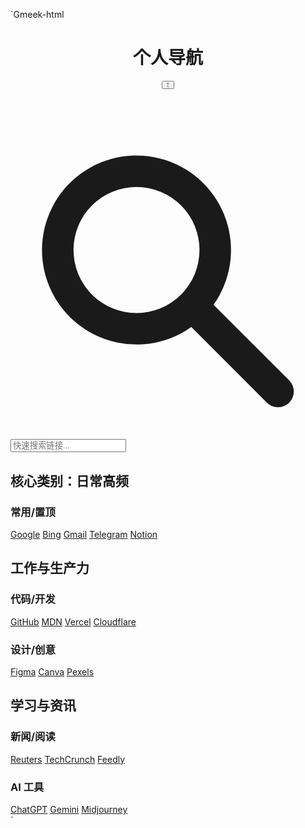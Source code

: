 `Gmeek-html
<!DOCTYPE html>
<html lang="zh-CN" class="light">
<head>
    <meta charset="UTF-8">
    <meta name="viewport" content="width=device-width, initial-scale=1.0">
    <title>个人导航链接</title>
    <script src="https://cdn.tailwindcss.com"></script>
    <link rel="preconnect" href="https://fonts.googleapis.com">
    <link rel="preconnect" href="https://fonts.gstatic.com" crossorigin>
    <link href="https://fonts.googleapis.com/css2?family=Inter:wght@400;500;600;700&display=swap" rel="stylesheet">
    <style>
        body { font-family: 'Inter', sans-serif; }
        ::-webkit-scrollbar { width: 8px; }
        ::-webkit-scrollbar-track { background: #f1f5f9; }
        .dark ::-webkit-scrollbar-track { background: #1e293b; }
        ::-webkit-scrollbar-thumb { background: #94a3b8; border-radius: 4px; }
        .dark ::-webkit-scrollbar-thumb { background: #475569; }
        ::-webkit-scrollbar-thumb:hover { background: #475569; }
        .dark ::-webkit-scrollbar-thumb:hover { background: #94a3b8; }
        #no-results { display: none; }
    </style>
</head>
<body class="bg-slate-100 dark:bg-slate-900 text-slate-800 dark:text-slate-200 transition-colors duration-300">
    <div class="max-w-7xl mx-auto p-4 sm:p-6 lg:p-8">
        <header class="flex justify-between items-center mb-8">
            <h1 class="text-3xl font-bold text-slate-900 dark:text-white">个人导航</h1>
            <button id="theme-toggle" class="p-2 rounded-full hover:bg-slate-200 dark:hover:bg-slate-700">
                <svg id="theme-icon-sun" class="h-6 w-6" fill="none" viewBox="0 0 24 24" stroke="currentColor"><path stroke-linecap="round" stroke-linejoin="round" stroke-width="2" d="M12 3v1m0 16v1m9-9h-1M4 12H3m15.364 6.364l-.707-.707M6.343 6.343l-.707-.707m12.728 0l-.707.707M6.343 17.657l-.707.707M12 12a5 5 0 100-10 5 5 0 000 10z"></path></svg>
                <svg id="theme-icon-moon" class="h-6 w-6 hidden" fill="none" viewBox="0 0 24 24" stroke="currentColor"><path stroke-linecap="round" stroke-linejoin="round" stroke-width="2" d="M20.354 15.354A9 9 0 018.646 3.646 9.003 9.003 0 0012 21a9.003 9.003 0 008.354-5.646z"></path></svg>
            </button>
        </header>
        <div class="mb-8">
            <div class="relative">
                <div class="absolute inset-y-0 left-0 pl-3 flex items-center pointer-events-none">
                    <svg class="h-5 w-5 text-slate-400" xmlns="http://www.w3.org/2000/svg" viewBox="0 0 20 20" fill="currentColor"><path fill-rule="evenodd" d="M8 4a4 4 0 100 8 4 4 0 000-8zM2 8a6 6 0 1110.89 3.476l4.817 4.817a1 1 0 01-1.414 1.414l-4.816-4.816A6 6 0 012 8z" clip-rule="evenodd" /></svg>
                </div>
                <input type="search" id="search-input" placeholder="快速搜索链接..." class="block w-full pl-10 pr-3 py-2 border border-slate-300 rounded-md bg-white dark:bg-slate-800 dark:border-slate-600 placeholder-slate-400 focus:outline-none focus:ring-1 focus:ring-blue-500 sm:text-sm">
            </div>
        </div>
        <main id="link-grid" class="grid grid-cols-1 md:grid-cols-2 lg:grid-cols-3 gap-6">
            <div class="category-card bg-white dark:bg-slate-800 rounded-lg shadow-md p-6">
                <h2 class="font-bold text-xl mb-4 text-slate-900 dark:text-white">核心类别：日常高频</h2>
                <div class="space-y-4">
                    <div>
                        <h3 class="font-semibold text-slate-600 dark:text-slate-400 mb-2">常用/置顶</h3>
                        <div class="flex flex-wrap gap-2">
                            <a href="https://www.google.com" target="_blank" class="link-item bg-slate-100 hover:bg-slate-200 dark:bg-slate-700 dark:hover:bg-slate-600 text-sm font-medium py-1 px-3 rounded-full">Google</a>
                            <a href="https://www.bing.com" target="_blank" class="link-item bg-slate-100 hover:bg-slate-200 dark:bg-slate-700 dark:hover:bg-slate-600 text-sm font-medium py-1 px-3 rounded-full">Bing</a>
                            <a href="https://mail.google.com" target="_blank" class="link-item bg-slate-100 hover:bg-slate-200 dark:bg-slate-700 dark:hover:bg-slate-600 text-sm font-medium py-1 px-3 rounded-full">Gmail</a>
                            <a href="https://web.telegram.org" target="_blank" class="link-item bg-slate-100 hover:bg-slate-200 dark:bg-slate-700 dark:hover:bg-slate-600 text-sm font-medium py-1 px-3 rounded-full">Telegram</a>
                            <a href="https://www.notion.so" target="_blank" class="link-item bg-slate-100 hover:bg-slate-200 dark:bg-slate-700 dark:hover:bg-slate-600 text-sm font-medium py-1 px-3 rounded-full">Notion</a>
                        </div>
                    </div>
                </div>
            </div>
            <div class="category-card bg-white dark:bg-slate-800 rounded-lg shadow-md p-6">
                <h2 class="font-bold text-xl mb-4 text-slate-900 dark:text-white">工作与生产力</h2>
                <div class="space-y-4">
                    <div>
                        <h3 class="font-semibold text-slate-600 dark:text-slate-400 mb-2">代码/开发</h3>
                        <div class="flex flex-wrap gap-2">
                            <a href="https://github.com" target="_blank" class="link-item bg-slate-100 hover:bg-slate-200 dark:bg-slate-700 dark:hover:bg-slate-600 text-sm font-medium py-1 px-3 rounded-full">GitHub</a>
                            <a href="https://developer.mozilla.org" target="_blank" class="link-item bg-slate-100 hover:bg-slate-200 dark:bg-slate-700 dark:hover:bg-slate-600 text-sm font-medium py-1 px-3 rounded-full">MDN</a>
                            <a href="https://vercel.com" target="_blank" class="link-item bg-slate-100 hover:bg-slate-200 dark:bg-slate-700 dark:hover:bg-slate-600 text-sm font-medium py-1 px-3 rounded-full">Vercel</a>
                            <a href="https://www.cloudflare.com" target="_blank" class="link-item bg-slate-100 hover:bg-slate-200 dark:bg-slate-700 dark:hover:bg-slate-600 text-sm font-medium py-1 px-3 rounded-full">Cloudflare</a>
                        </div>
                    </div>
                     <div>
                        <h3 class="font-semibold text-slate-600 dark:text-slate-400 mb-2">设计/创意</h3>
                        <div class="flex flex-wrap gap-2">
                            <a href="https://www.figma.com" target="_blank" class="link-item bg-slate-100 hover:bg-slate-200 dark:bg-slate-700 dark:hover:bg-slate-600 text-sm font-medium py-1 px-3 rounded-full">Figma</a>
                            <a href="https://www.canva.com" target="_blank" class="link-item bg-slate-100 hover:bg-slate-200 dark:bg-slate-700 dark:hover:bg-slate-600 text-sm font-medium py-1 px-3 rounded-full">Canva</a>
                            <a href="https://www.pexels.com" target="_blank" class="link-item bg-slate-100 hover:bg-slate-200 dark:bg-slate-700 dark:hover:bg-slate-600 text-sm font-medium py-1 px-3 rounded-full">Pexels</a>
                        </div>
                    </div>
                </div>
            </div>
            <div class="category-card bg-white dark:bg-slate-800 rounded-lg shadow-md p-6">
                <h2 class="font-bold text-xl mb-4 text-slate-900 dark:text-white">学习与资讯</h2>
                <div class="space-y-4">
                    <div>
                        <h3 class="font-semibold text-slate-600 dark:text-slate-400 mb-2">新闻/阅读</h3>
                        <div class="flex flex-wrap gap-2">
                            <a href="https://www.reuters.com" target="_blank" class="link-item bg-slate-100 hover:bg-slate-200 dark:bg-slate-700 dark:hover:bg-slate-600 text-sm font-medium py-1 px-3 rounded-full">Reuters</a>
                            <a href="https://techcrunch.com" target="_blank" class="link-item bg-slate-100 hover:bg-slate-200 dark:bg-slate-700 dark:hover:bg-slate-600 text-sm font-medium py-1 px-3 rounded-full">TechCrunch</a>
                            <a href="https://feedly.com" target="_blank" class="link-item bg-slate-100 hover:bg-slate-200 dark:bg-slate-700 dark:hover:bg-slate-600 text-sm font-medium py-1 px-3 rounded-full">Feedly</a>
                        </div>
                    </div>
                     <div>
                        <h3 class="font-semibold text-slate-600 dark:text-slate-400 mb-2">AI 工具</h3>
                        <div class="flex flex-wrap gap-2">
                            <a href="https://chat.openai.com" target="_blank" class="link-item bg-slate-100 hover:bg-slate-200 dark:bg-slate-700 dark:hover:bg-slate-600 text-sm font-medium py-1 px-3 rounded-full">ChatGPT</a>
                            <a href="https://gemini.google.com" target="_blank" class="link-item bg-slate-100 hover:bg-slate-200 dark:bg-slate-700 dark:hover:bg-slate-600 text-sm font-medium py-1 px-3 rounded-full">Gemini</a>
                            <a href="https://www.midjourney.com" target="_blank" class="link-item bg-slate-100 hover:bg-slate-200 dark:bg-slate-700 dark:hover:bg-slate-600 text-sm font-medium py-1 px-3 rounded-full">Midjourney</a>
                        </div>
                    </div>
                </div>
            </div>
        </main>
        <div id="no-results" class="text-center py-16">
            <h3 class="text-lg font-semibold text-slate-600 dark:text-slate-400">无匹配结果</h3>
            <p class="text-slate-500 mt-2">请尝试更换搜索关键词。</p>
        </div>
    </div>
    <script>
        document.addEventListener('DOMContentLoaded', () => {
            const themeToggle = document.getElementById('theme-toggle');
            const sunIcon = document.getElementById('theme-icon-sun');
            const moonIcon = document.getElementById('theme-icon-moon');
            const htmlEl = document.documentElement;
            const currentTheme = localStorage.getItem('theme') || 'light';
            htmlEl.classList.toggle('dark', currentTheme === 'dark');
            sunIcon.classList.toggle('hidden', currentTheme === 'dark');
            moonIcon.classList.toggle('hidden', currentTheme !== 'dark');
            themeToggle.addEventListener('click', () => {
                const isDark = htmlEl.classList.toggle('dark');
                localStorage.setItem('theme', isDark ? 'dark' : 'light');
                sunIcon.classList.toggle('hidden', isDark);
                moonIcon.classList.toggle('hidden', !isDark);
            });
            const searchInput = document.getElementById('search-input');
            const linkGrid = document.getElementById('link-grid');
            const categoryCards = document.querySelectorAll('.category-card');
            const noResults = document.getElementById('no-results');
            searchInput.addEventListener('input', (e) => {
                const searchTerm = e.target.value.toLowerCase();
                let hasVisibleCards = false;
                categoryCards.forEach(card => {
                    const links = card.querySelectorAll('.link-item');
                    let hasVisibleLinks = false;
                    links.forEach(link => {
                        const linkText = link.textContent.toLowerCase();
                        if (linkText.includes(searchTerm)) {
                            link.style.display = '';
                            hasVisibleLinks = true;
                        } else {
                            link.style.display = 'none';
                        }
                    });
                    if (hasVisibleLinks) {
                        card.style.display = '';
                        hasVisibleCards = true;
                    } else {
                        card.style.display = 'none';
                    }
                });
                linkGrid.style.display = hasVisibleCards ? 'grid' : 'none';
                noResults.style.display = hasVisibleCards ? 'none' : 'block';
            });
        });
    </script>
</body>
</html>
` 